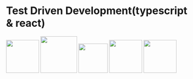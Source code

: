 # Test Driven Development(typescript & react)

<div style="width: 100%;">      
  <img src="https://upload.wikimedia.org/wikipedia/commons/thumb/4/4c/Typescript_logo_2020.svg/1024px-Typescript_logo_2020.svg.png" width="90" />
  <img src="https://upload.wikimedia.org/wikipedia/commons/thumb/a/a7/React-icon.svg/2300px-React-icon.svg.png" width="100" />  
  <img src="https://cdn.freebiesupply.com/logos/large/2x/jest-logo-png-transparent.png" width="80" />  
  <img src="https://testing-library.com/img/octopus-128x128.png" width="90" />
  <img src="https://raw.githubusercontent.com/testing-library/react-hooks-testing-library/main/public/ram.png" width="90" />  
</div>
